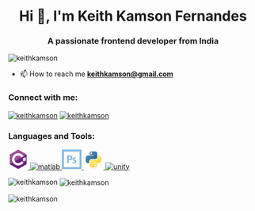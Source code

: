 <h1 align="center">Hi 👋, I'm Keith Kamson Fernandes</h1>
<h3 align="center">A passionate frontend developer from India</h3>

<p align="left"> <img src="https://komarev.com/ghpvc/?username=keithkamson&label=Profile%20views&color=0e75b6&style=flat" alt="keithkamson" /> </p>

- 📫 How to reach me **keithkamson@gmail.com**

<h3 align="left">Connect with me:</h3>
<p align="left">
<a href="https://twitter.com/keithkamson" target="blank"><img align="center" src="https://raw.githubusercontent.com/rahuldkjain/github-profile-readme-generator/master/src/images/icons/Social/twitter.svg" alt="keithkamson" height="30" width="40" /></a>
<a href="https://linkedin.com/in/keithkamson" target="blank"><img align="center" src="https://raw.githubusercontent.com/rahuldkjain/github-profile-readme-generator/master/src/images/icons/Social/linked-in-alt.svg" alt="keithkamson" height="30" width="40" /></a>
</p>

<h3 align="left">Languages and Tools:</h3>
<p align="left"> <a href="https://www.w3schools.com/cs/" target="_blank" rel="noreferrer"> <img src="https://raw.githubusercontent.com/devicons/devicon/master/icons/csharp/csharp-original.svg" alt="csharp" width="40" height="40"/> </a> <a href="https://www.mathworks.com/" target="_blank" rel="noreferrer"> <img src="https://upload.wikimedia.org/wikipedia/commons/2/21/Matlab_Logo.png" alt="matlab" width="40" height="40"/> </a> <a href="https://www.photoshop.com/en" target="_blank" rel="noreferrer"> <img src="https://raw.githubusercontent.com/devicons/devicon/master/icons/photoshop/photoshop-line.svg" alt="photoshop" width="40" height="40"/> </a> <a href="https://www.python.org" target="_blank" rel="noreferrer"> <img src="https://raw.githubusercontent.com/devicons/devicon/master/icons/python/python-original.svg" alt="python" width="40" height="40"/> </a> <a href="https://unity.com/" target="_blank" rel="noreferrer"> <img src="https://www.vectorlogo.zone/logos/unity3d/unity3d-icon.svg" alt="unity" width="40" height="40"/> </a> </p>

<p><img align="left" src="https://github-readme-stats.vercel.app/api/top-langs?username=keithkamson&show_icons=true&locale=en&layout=compact" alt="keithkamson" /></p>

<p>&nbsp;<img align="center" src="https://github-readme-stats.vercel.app/api?username=keithkamson&show_icons=true&locale=en" alt="keithkamson" /></p>

<p><img align="center" src="https://github-readme-streak-stats.herokuapp.com/?user=keithkamson&" alt="keithkamson" /></p>

